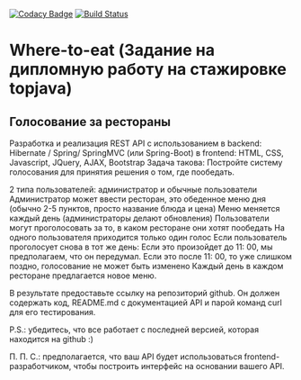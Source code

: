 [![Codacy Badge](https://app.codacy.com/project/badge/Grade/730b8c819b384cc383f02cf00cb249ef)](https://www.codacy.com/gh/ValentinJD/Where-to-eat/dashboard?utm_source=github.com&amp;utm_medium=referral&amp;utm_content=ValentinJD/Where-to-eat&amp;utm_campaign=Badge_Grade)
[![Build Status](https://travis-ci.com/ValentinJD/topjava.svg?branch=master)](https://travis-ci.com/ValentinJD/topjava.svg)

# Where-to-eat (Задание на дипломную работу на стажировке topjava)
Голосование за рестораны 
-
Разработка и реализация REST API с использованием
в backend: Hibernate / Spring/ SpringMVC  (или Spring-Boot) 
в frontend: HTML, CSS, Javascript, JQuery, AJAX, Bootstrap
Задача такова:
Постройте систему голосования для принятия решения о том, где пообедать.

2 типа пользователей: администратор и обычные пользователи
Администратор может ввести ресторан, это обеденное меню дня (обычно 2-5 пунктов, просто название блюда и цена)
Меню меняется каждый день (администраторы делают обновления)
Пользователи могут проголосовать за то, в каком ресторане они хотят пообедать
На одного пользователя приходится только один голос
Если пользователь проголосует снова в тот же день:
Если это произойдет до 11: 00, мы предполагаем, что он передумал.
Если это после 11: 00, то уже слишком поздно, голосование не может быть изменено
Каждый день в каждом ресторане предлагается новое меню.

В результате предоставьте ссылку на репозиторий github. Он должен содержать код, README.md с документацией API и парой команд curl для его тестирования.

P.S.: убедитесь, что все работает с последней версией, которая находится на github :)

П. П. С.: предполагается, что ваш API будет использоваться frontend-разработчиком, чтобы построить интерфейс на основании вашего API.
